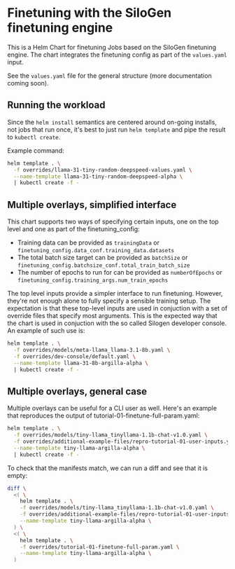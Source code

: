 # Finetuning with the SiloGen finetuning engine

This is a Helm Chart for finetuning Jobs based on the SiloGen finetuning engine.
The chart integrates the finetuning config as part of the `values.yaml` input.

See the `values.yaml` file for the general structure (more documentation coming soon).

## Running the workload
Since the `helm install` semantics are centered around on-going installs, not jobs that run once,
it's best to just run `helm template` and pipe the result to `kubectl create`.

Example command:
```bash
helm template . \
  -f overrides/llama-31-tiny-random-deepspeed-values.yaml \
  --name-template llama-31-tiny-random-deepspeed-alpha \
  | kubectl create -f -
```

## Multiple overlays, simplified interface

This chart supports two ways of specifying certain inputs, one on the top level and one as part of the finetuning_config:
- Training data can be provided as `trainingData` or `finetuning_config.data_conf.training_data.datasets`
- The total batch size target can be provided as `batchSize` or `finetuning_config.batchsize_conf.total_train_batch_size`
- The number of epochs to run for can be provided as `numberOfEpochs` or `finetuning_config.training_args.num_train_epochs`

The top level inputs provide a simpler interface to run finetuning. However, they're not enough alone to fully specify a sensible training setup.
The expectation is that these top-level inputs are used in conjuction with a set of override files that specify most arguments. This is the expected
way that the chart is used in conjuction with the so called Silogen developer console.
An example of such use is:
```bash
helm template . \
  -f overrides/models/meta-llama_llama-3.1-8b.yaml \
  -f overrides/dev-console/default.yaml \
  --name-template llama-31-8b-argilla-alpha \
  | kubectl create -f -
```


## Multiple overlays, general case
Multiple overlays can be useful for a CLI user as well.
Here's an example that reproduces the output of tutorial-01-finetune-full-param.yaml:
```bash
helm template . \
  -f overrides/models/tiny-llama_tinyllama-1.1b-chat-v1.0.yaml \
  -f overrides/additional-example-files/repro-tutorial-01-user-inputs.yaml \
  --name-template tiny-llama-argilla-alpha \
  | kubectl create -f -
```
To check that the manifests match, we can run a diff and see that it is empty:
```bash
diff \
  <( \
    helm template . \
    -f overrides/models/tiny-llama_tinyllama-1.1b-chat-v1.0.yaml \
    -f overrides/additional-example-files/repro-tutorial-01-user-inputs.yaml \
    --name-template tiny-llama-argilla-alpha \
  ) \
  <( \
    helm template . \
    -f overrides/tutorial-01-finetune-full-param.yaml \
    --name-template tiny-llama-argilla-alpha \
  )
```

